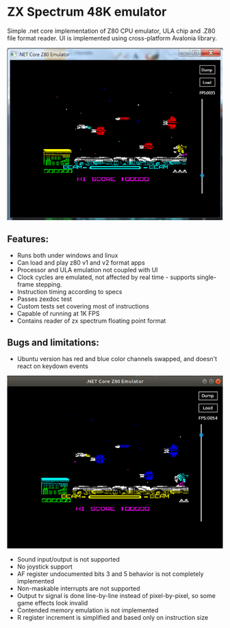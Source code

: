 # ZX Spectrum 48K emulator

Simple .net core implementation of Z80 CPU emulator, ULA chip and .Z80 file format reader.
UI is implemented using cross-platform Avalonia library.

![](images/win7.png)

## Features:

* Runs both under windows and linux
* Can load and play z80 v1 and v2 format apps
* Processor and ULA emulation not coupled with UI
* Clock cycles are emulated, not affected by real time - supports single-frame stepping.
* Instruction timing according to specs
* Passes zexdoc test
* Custom tests set covering most of instructions
* Capable of running at 1K FPS
* Contains reader of zx spectrum floating point format

## Bugs and limitations:

* Ubuntu version has red and blue color channels swapped, and doesn't react on keydown events

![](images/ubuntu.png)

* Sound input/output is not supported
* No joystick support
* AF register undocumented bits 3 and 5 behavior is not completely implemented
* Non-maskable interrupts are not supported
* Output tv signal is done line-by-line instead of pixel-by-pixel, so some game effects look invalid
* Contended memory emulation is not implemented
* R register increment is simplified and based only on instruction size

